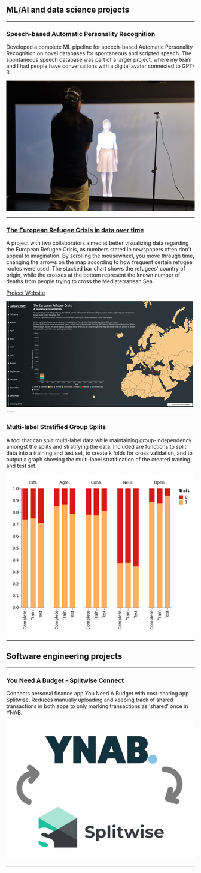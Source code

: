 ## ML/AI and data science projects

---

### Speech-based Automatic Personality Recognition

Developed a complete ML pipeline for speech-based Automatic Personality Recognition on novel databases for spontaneous and scripted speech. The spontaneous speech database was part of a larger project, where my team and I had people have conversations with a digital avatar connected to GPT-3.

<img src="images/experiment_crop.jpg?raw=true"/>

---

### [The European Refugee Crisis in data over time](https://github.com/emilelampe/european-refugee-crisis-visualization/)

A project with two collaborators aimed at better visualizing data regarding the European Refugee Crisis, as numbers stated in newspapers often don't appeal to imagination. By scrolling the mousewheel, you move through time, changing the arrows on the map according to how frequent certain refugee routes were used. The stacked bar chart shows the refugees' country of origin, while the crosses at the bottom represent the known number of deaths from people trying to cross the Mediaterranean Sea.

[Project Website](https://emilelampe.github.io/european-refugee-crisis-visualization/)

<img src="images/european-refugee-crisis.gif?raw=true"/>
---

### Multi-label Stratified Group Splits

A tool that can split multi-label data while maintaining group-independency amongst the splits and stratifying the data. Included are functions to split data into a training and test set, to create k folds for cross validation, and to output a graph showing the multi-label stratification of the created training and test set.

<img src="images/multilabel-stratified-group-split.jpg?raw=true"/>

---

## Software engineering projects

---

### You Need A Budget - Splitwise Connect

Connects personal finance app You Need A Budget with cost-sharing app Splitwise. 
Reduces manually uploading and keeping track of shared transactions in both apps to only marking transactions as ‘shared’ once in YNAB.

<img src="images/ynab-splitwise.jpg?raw=true"/>

---



